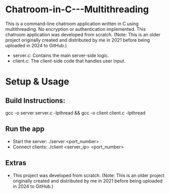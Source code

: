 # Chatroom-in-C---Multithreading
This is a command-line chatroom application written in C using multithreading. No encryption or authentication implemented.
This chatroom application was developed from scratch. (Note: This is an older project originally created and distributed by me in 2021 before being uploaded in 2024 to GitHub.)

- server.c: Contains the main server-side logic.
- client.c: The client-side code that handles user input.

# Setup & Usage

## Build Instructions:
gcc -o server server.c -lpthread && gcc -o client client.c -lpthread

## Run the app
- Start the server: ./server <port_number> 
- Connect clients: ./client <server_ip> <username> <port_number>

## Extras
- This project was developed from scratch. (Note: This is an older project originally created and distributed by me in 2021 before being uploaded in 2024 to GitHub.)
